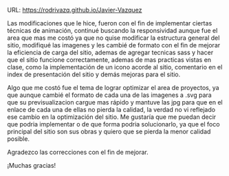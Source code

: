 URL: https://rodrivazq.github.io/Javier-Vazquez

Las modificaciones que le hice, fueron con el fin de implementar ciertas técnicas de animación, continué buscando la responsividad aunque fue el area que mas me costó ya que no quise modificar la estructura general del sitio, modifiqué las imagenes y les cambié de formato con el fin de mejorar la eficiencia de carga del sitio, ademas de agregar tecnicas sass y hacer que el sitio funcione correctamente, ademas de mas practicas vistas en clase, como la implementación de un icono acorde al sitio, comentario en el index de presentación del sitio y demás mejoras para el sitio.

Algo que me costó fue el tema de lograr optimizar el area de proyectos, ya que aunque cambié el formato de cada una de las imagenes a .svg para que su previsualizacion cargue mas rápido y mantuve las jpg para que en el enlace de cada una de ellas no pierda la calidad, la verdad no vi reflejado ese cambio en la optimización del sitio. Me gustaría que me puedan decir que podria implementar o de que forma podria solucionarlo, ya que el foco principal del sitio son sus obras y quiero que se pierda la menor calidad posible.

Agradezco las correcciones con el fin de mejorar. 

¡Muchas gracias!
